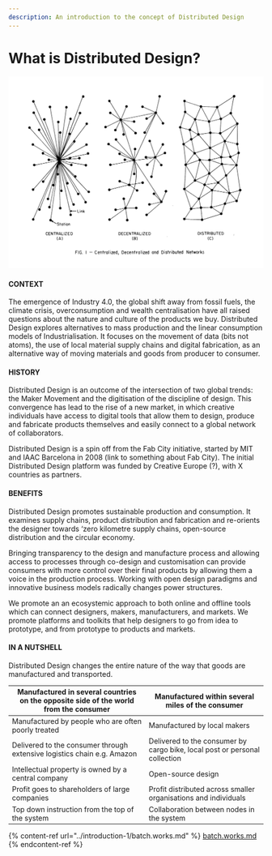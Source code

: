 ```yaml
---
description: An introduction to the concept of Distributed Design
---
```


# What is Distributed Design?

![Centralized, decentralized and distributed network models by Paul Baran (1964)](<../.gitbook/assets/Screenshot 2021-10-26 12.35.09 PM.png>)

#### CONTEXT

The emergence of Industry 4.0, the global shift away from fossil fuels, the climate crisis, overconsumption and wealth centralisation have all raised questions about the nature and culture of the products we buy. Distributed Design explores alternatives to mass production and the linear consumption models of Industrialisation. It focuses on the movement of data (bits not atoms), the use of local material supply chains and digital fabrication, as an alternative way of moving materials and goods from producer to consumer.&#x20;

#### HISTORY

Distributed Design is an outcome of the intersection of two global trends: the Maker Movement and the digitisation of the discipline of design. This convergence has lead to the rise of a new market, in which creative individuals have access to digital tools that allow them to design, produce and fabricate products themselves and easily connect to a global network of collaborators.&#x20;

Distributed Design is a spin off from the Fab City initiative, started by MIT and IAAC Barcelona in 2008 (link to something about Fab City). The initial Distributed Design platform was funded by Creative Europe (?), with X countries as partners.&#x20;

#### BENEFITS

Distributed Design promotes sustainable production and consumption. It examines supply chains, product distribution and fabrication and re-orients the designer towards ‘zero kilometre supply chains, open-source distribution and the circular economy.

Bringing transparency to the design and manufacture process and allowing access to processes through co-design and customisation can provide consumers with more control over their final products by allowing them a voice in the production process. Working with open design paradigms and innovative business models radically changes power structures.

We promote an an ecosystemic approach to both online and offline tools which can connect designers, makers, manufacturers, and markets. We promote platforms and toolkits that help designers to go from idea to prototype, and from prototype to products and markets.



#### IN A NUTSHELL

Distributed Design changes the entire nature of the way that goods are manufactured and transported.&#x20;

| Manufactured in several countries on the opposite side of the world from the consumer | Manufactured within several miles of the consumer                          |
| ------------------------------------------------------------------------------------- | -------------------------------------------------------------------------- |
| Manufactured by people who are often poorly treated                                   | Manufactured by local makers                                               |
| Delivered to the consumer through extensive logistics chain e.g. Amazon               | Delivered to the consumer by cargo bike, local post or personal collection |
| Intellectual property is owned by a central company                                   | Open-source design                                                         |
| Profit goes to shareholders of large companies                                        | Profit distributed across smaller organisations and individuals            |
| Top down instruction from the top of the system                                       | Collaboration between nodes in the system                                  |

{% content-ref url="../introduction-1/batch.works.md" %}
[batch.works.md](../introduction-1/batch.works.md)
{% endcontent-ref %}



####
